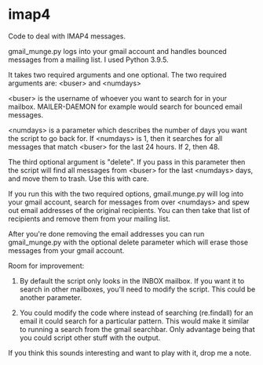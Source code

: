# imap4
Code to deal with IMAP4 messages.

gmail_munge.py logs into your gmail account and handles bounced messages from a mailing list. I used Python 3.9.5.

It takes two required arguments and one optional. The two required arguments are: \<buser\> and \<numdays\>
 
\<buser\> is the username of whoever you want to search for in your mailbox. MAILER-DAEMON for example would search for bounced email messages.
  
\<numdays\> is a parameter which describes the number of days you want the script to go back for. If \<numdays\> is 1, then it searches for all messages that match \<buser\> for the last 24 hours. If 2, then 48.
  
The third optional argument is "delete". If you pass in this parameter then the script will find all messages from \<buser\> for the last \<numdays\> days, 
and move them to trash. Use this with care. 
  
If you run this with the two required options, gmail.munge.py will log into your gmail account, search for messages from <buser> over \<numdays\> and spew out 
email addresses of the original recipients.
You can then take that list of recipients and remove them from your mailing list. 
  
After you're done removing the email addresses you can run gmail_munge.py with the optional delete parameter which will erase those messages from your gmail account. 

Room for improvement:
  
1. By default the script only looks in the INBOX mailbox. If you want it to search in other mailboxes, you'll need to modify the script. This could be another parameter.
  
2. You could modify the code where instead of searching (re.findall) for an email it could search for a particular pattern. This would make it similar to running 
a search from the gmail searchbar. Only advantage being that you could script other stuff with the output.

If you think this sounds interesting and want to play with it, drop me a note.
